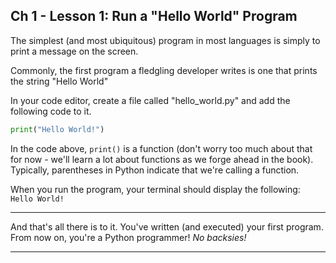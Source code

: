## Ch 1 - Lesson 1: Run a "Hello World" Program

The simplest (and most ubiquitous) program in most languages is simply to 
print a message on the screen.

Commonly, the first program a fledgling developer writes is one that prints
the string "Hello World"

In your code editor, create a file called "hello_world.py" and add the
following code to it.

```python
print("Hello World!")
```

In the code above, `print()` is a function (don't worry too much about that
for now - we'll learn a lot about functions as we forge ahead in the book).
Typically, parentheses in Python indicate that we're calling a function.

When you run the program, your terminal should display the following:<br>
`Hello World!`

---

And that's all there is to it. You've written (and executed) your first
program. From now on, you're a Python programmer! *No backsies!*

---
